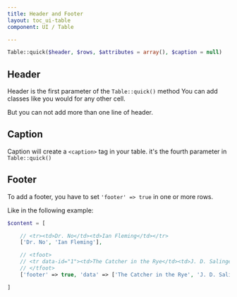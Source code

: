 ```yaml
---
title: Header and Footer
layout: toc_ui-table
component: UI / Table

---
```


```php
Table::quick($header, $rows, $attributes = array(), $caption = null)
```

## Header
Header is the first parameter of the `Table::quick()` method
You can add classes like you would for any other cell.

But you can not add more than one line of header.

## Caption

Caption will create a `<caption>` tag in your table. it's the fourth parameter in `Table::quick()`

## Footer

To add a footer, you have to set `'footer' => true` in one or more rows.

Like in the following example:

```php
$content = [

    // <tr><td>Dr. No</td><td>Ian Fleming</td></tr>
    ['Dr. No', 'Ian Fleming'],

    // <tfoot>
    // <tr data-id="1"><td>The Catcher in the Rye</td><td>J. D. Salinger</td></tr>
    // </tfoot>
    ['footer' => true, 'data' => ['The Catcher in the Rye', 'J. D. Salinger']]

]
```
